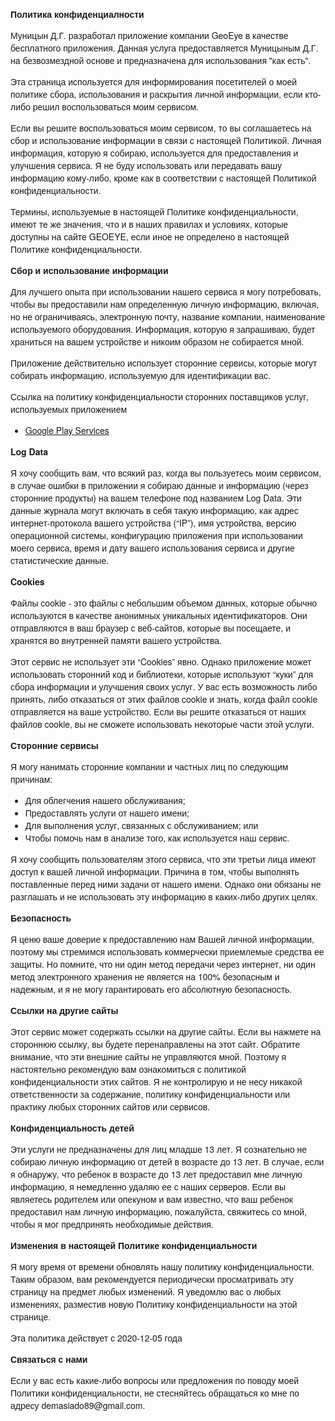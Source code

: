 <!DOCTYPE html>
<html>
<head>
    <meta charset='utf-8'>
    <meta name='viewport' content='width=device-width'>
    <title>Privacy Policy</title>
    <style> body { font-family: 'Helvetica Neue', Helvetica, Arial, sans-serif; padding:1em; }
    </style>
</head>
<body>
<strong>Политика конфиденциалности</strong>
<p>
    Муницын Д.Г. разработал приложение компании GeoEye в качестве бесплатного приложения. Данная
    услуга предоставляется Муницыным Д.Г. на безвозмездной основе и предназначена для
    использования "как есть".
</p>
<p>
    Эта страница используется для информирования посетителей о моей политике сбора, использования и
    раскрытия личной информации, если кто-либо решил воспользоваться моим сервисом.
</p>
<p>
    Если вы решите воспользоваться моим сервисом, то вы соглашаетесь на сбор и использование
    информации в связи с настоящей Политикой. Личная информация, которую я собираю, используется для
    предоставления и улучшения сервиса. Я не буду использовать или передавать вашу информацию
    кому-либо, кроме как в соответствии с настоящей Политикой конфиденциальности.
</p>
<p>
    Термины, используемые в настоящей Политике конфиденциальности, имеют те же значения, что и в
    наших правилах и условиях, которые доступны на сайте GEOEYE, если иное не определено в настоящей
    Политике конфиденциальности.
</p>
<p><strong>Сбор и использование информации</strong></p>
<p>
    Для лучшего опыта при использовании нашего сервиса я могу потребовать, чтобы вы предоставили нам
    определенную личную информацию, включая, но не ограничиваясь, электронную почту, название
    компании, наименование используемого оборудования. Информация,
    которую я запрашиваю, будет храниться на вашем устройстве и никоим образом не собирается мной.
</p>
<div><p>
    Приложение действительно использует сторонние сервисы, которые могут собирать информацию,
    используемую для идентификации вас.
</p>
    <p>
        Ссылка на политику конфиденциальности сторонних поставщиков услуг, используемых приложением
    </p>
    <ul>
        <li><a href="https://www.google.com/policies/privacy/" target="_blank"
               rel="noopener noreferrer">Google Play Services</a></li><!----><!----><!----><!---->
        <!----><!----><!----><!----><!----><!----><!----><!----><!----><!----><!----><!----><!---->
        <!----><!----><!----><!----><!----><!----><!----></ul>
</div>
<p><strong>Log Data</strong></p>
<p>
    Я хочу сообщить вам, что всякий раз, когда вы пользуетесь моим сервисом, в случае ошибки в
    приложении я собираю данные и информацию (через сторонние продукты) на вашем телефоне под
    названием Log Data. Эти данные журнала могут включать в себя такую информацию, как адрес
    интернет-протокола вашего устройства (“IP”), имя устройства, версию операционной системы,
    конфигурацию приложения при использовании моего сервиса, время и дату вашего использования
    сервиса и другие статистические данные.
</p>
<p><strong>Cookies</strong></p>
<p>
    Файлы cookie - это файлы с небольшим объемом данных, которые обычно используются в качестве
    анонимных уникальных идентификаторов. Они отправляются в ваш браузер с веб-сайтов, которые вы
    посещаете, и хранятся во внутренней памяти вашего устройства.
</p>
<p>
    Этот сервис не использует эти “Cookies” явно. Однако приложение может использовать сторонний код
    и
    библиотеки, которые используют “куки” для сбора информации и улучшения своих услуг. У вас есть
    возможность либо принять, либо отказаться от этих файлов cookie и знать, когда файл cookie
    отправляется на ваше устройство. Если вы решите отказаться от наших файлов cookie, вы не сможете
    использовать некоторые части этой услуги.
</p>
<p><strong>Сторонние сервисы</strong></p>
<p>
    Я могу нанимать сторонние компании и частных лиц по следующим причинам:
</p>
<ul>
    <li>Для облегчения нашего обслуживания;</li>
    <li>Предоставлять услуги от нашего имени;</li>
    <li>Для выполнения услуг, связанных с обслуживанием; или</li>
    <li>Чтобы помочь нам в анализе того, как используется наш сервис.</li>
</ul>
<p>
    Я хочу сообщить пользователям этого сервиса, что эти третьи лица имеют доступ к вашей личной
    информации. Причина в том, чтобы выполнять поставленные перед ними задачи от нашего имени.
    Однако они обязаны не разглашать и не использовать эту информацию в каких-либо других целях.
</p>
<p><strong>Безопасность</strong></p>
<p>
    Я ценю ваше доверие к предоставлению нам Вашей личной информации, поэтому мы стремимся
    использовать коммерчески приемлемые средства ее защиты. Но помните, что ни один метод передачи
    через интернет, ни один метод электронного хранения не является на 100% безопасным и надежным, и
    я не могу гарантировать его абсолютную безопасность.
</p>
<p><strong>Ссылки на другие сайты</strong></p>
<p>
    Этот сервис может содержать ссылки на другие сайты. Если вы нажмете на стороннюю ссылку, вы
    будете перенаправлены на этот сайт. Обратите внимание, что эти внешние сайты не управляются
    мной. Поэтому я настоятельно рекомендую вам ознакомиться с политикой конфиденциальности этих
    сайтов. Я не контролирую и не несу никакой ответственности за содержание, политику
    конфиденциальности или практику любых сторонних сайтов или сервисов.
</p>
<p><strong>Конфиденциальность детей</strong></p>
<p>
    Эти услуги не предназначены для лиц младше 13 лет. Я сознательно не собираю личную информацию от
    детей в возрасте до 13 лет. В случае, если я обнаружу, что ребенок в возрасте до 13 лет
    предоставил мне личную информацию, я немедленно удаляю ее с наших серверов. Если вы являетесь
    родителем или опекуном и вам известно, что ваш ребенок предоставил нам личную информацию,
    пожалуйста, свяжитесь со мной, чтобы я мог предпринять необходимые действия.
</p>
<p><strong>Изменения в настоящей Политике конфиденциальности</strong></p>
<p>
    Я могу время от времени обновлять нашу политику конфиденциальности. Таким образом, вам
    рекомендуется периодически просматривать эту страницу на предмет любых изменений. Я уведомлю вас
    о любых изменениях, разместив новую Политику конфиденциальности на этой странице.
</p>
<p>Эта политика действует с 2020-12-05 года</p>
<p><strong>Связаться с нами</strong></p>
<p>
    Если у вас есть какие-либо вопросы или предложения по поводу моей Политики конфиденциальности,
    не стесняйтесь обращаться ко мне по адресу demasiado89@gmail.com.
</p>
</body>
</html>
      
